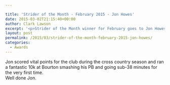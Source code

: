 ```yaml
---

title: 'Strider of the Month - February 2015 - Jon Howes'
date: 2015-03-02T21:15:40+00:00
author: Clark Lawson
excerpt: '<p>Strider of the Month winner for February goes to Jon Howes.</p>'
layout: post
permalink: /2015/03/strider-of-the-month-february-2015-jon-howes/
categories:
  - Awards
---
```

Jon scored vital points for the club during the cross country season and ran a fantastic 10k at Bourton smashing his PB and going sub-38 minutes for the very first time.  
Well done Jon.